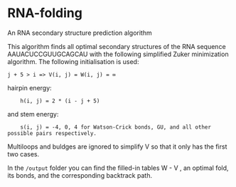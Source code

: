 # RNA-folding
An RNA secondary structure prediction algorithm 


This algorithm finds all optimal secondary structures of the RNA sequence AAUACUCCGUUGCAGCAU with the following simplified Zuker minimization algorithm. The following initialisation is used:

    j + 5 > i => V(i, j) = W(i, j) = ∞


hairpin energy:  

        h(i, j) = 2 * (i - j + 5)

and stem energy:

        s(i, j) = -4, 0, 4 for Watson-Crick bonds, GU, and all other possible pairs respectively.

Multiloops and buldges are ignored to simplify V so that it only has the first two
cases.
  
  
In the `/output` folder you can find the filled-in tables W - V , an optimal fold, its bonds, and the corresponding backtrack path.

